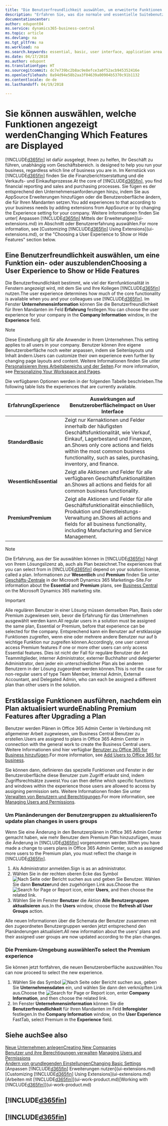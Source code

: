 ```yaml
---
title: "Die Benutzerfreundlichkeit auswählen, um erweiterte Funktionen ein- oder auszublenden| Microsoft Docs"
description: "Erfahren Sie, was die normale und essentielle Suitebenutzerfreundlichkeit für die Benutzerschnittstelle,  Anwendungsbereiche und Ihr Unternehmen bedeutet."
documentationcenter: 
author: edupont04
ms.service: dynamics365-business-central
ms.topic: article
ms.devlang: na
ms.tgt_pltfrm: na
ms.workload: na
ms.search.keywords: essential, basic, user interface, application area, experience
ms.date: 04/17/2018
ms.author: edupont
ms.translationtype: HT
ms.sourcegitcommit: dc7e739bc2b8ac9e8efce3a0f52acb945352416e
ms.openlocfilehash: 0a94d94e58b2aa3f04639a00904b5370c91b1132
ms.contentlocale: de-de
ms.lasthandoff: 04/19/2018

---
```

# <a name="changing-which-features-are-displayed"></a><span data-ttu-id="3ebbd-103">Sie können auswählen, welche Funktionen angezeigt werden</span><span class="sxs-lookup"><span data-stu-id="3ebbd-103">Changing Which Features are Displayed</span></span>
[!INCLUDE[d365fin](includes/d365fin_md.md)]<span data-ttu-id="3ebbd-104"> ist dafür ausgelegt, Ihnen zu helfen, Ihr Geschäft zu führen, unabhängig vom Geschäftsbereich.</span><span class="sxs-lookup"><span data-stu-id="3ebbd-104"> is designed to help you run your business, regardless which line of business you are in.</span></span> <span data-ttu-id="3ebbd-105">Im Kernstück von [!INCLUDE[d365fin](includes/d365fin_md.md)] finden Sie die Finanzberichtserstattung und die Verkaufs- und Einkaufsprozesse.</span><span class="sxs-lookup"><span data-stu-id="3ebbd-105">At the core of [!INCLUDE[d365fin](includes/d365fin_md.md)], you find financial reporting and sales and purchasing processes.</span></span> <span data-ttu-id="3ebbd-106">Sie fügen es der entsprechend den Unternehmensanforderungen hinzu, indem Sie aus AppSource Erweiterungen hinzufügen oder die Benutzeroberfläche ändern, die für Ihren Mandanten setzen.</span><span class="sxs-lookup"><span data-stu-id="3ebbd-106">You add experiences to that according to your business needs by adding extensions from AppSource or by changing the Experience setting for your company.</span></span> <span data-ttu-id="3ebbd-107">Weitere Informationen finden Sie unter[ Anpassen [!INCLUDE[d365fin](includes/d365fin_md.md)] Mittels der Erweiterungen](ui-extensions.md) im Abschnitt oder Benutzererfahrung auswählen.</span><span class="sxs-lookup"><span data-stu-id="3ebbd-107">For more information, see [Customizing [!INCLUDE[d365fin](includes/d365fin_md.md)] Using Extensions](ui-extensions.md), or the "Choosing a User Experience to Show or Hide Features" section below.</span></span>

## <a name="choosing-a-user-experience-to-show-or-hide-features"></a><span data-ttu-id="3ebbd-108">Eine Benutzerfreundlichkeit auswählen, um eine Funktion ein-  oder auszublenden</span><span class="sxs-lookup"><span data-stu-id="3ebbd-108">Choosing a User Experience to Show or Hide Features</span></span>
<span data-ttu-id="3ebbd-109">Die Benutzerfreundlichkeit bestimmt, wie viel der Kernfunktionalität in Fenstern angezeigt wird, mit dem Sie und Ihre Kollegen [!INCLUDE[d365fin](includes/d365fin_md.md)] nutzen.</span><span class="sxs-lookup"><span data-stu-id="3ebbd-109">The user experience determines how much of the core functionality is available when you and your colleagues use [!INCLUDE[d365fin](includes/d365fin_md.md)].</span></span> <span data-ttu-id="3ebbd-110">Im Fenster **Unternehmensinformation** können Sie die Benutzerfreundlichkeit für Ihren Mandanten im Feld **Erfahrung** festlegen.</span><span class="sxs-lookup"><span data-stu-id="3ebbd-110">You can choose the user experience for your company in the **Company Information** window, in the **Experience** field.</span></span>

> [!NOTE]  
> <span data-ttu-id="3ebbd-111">Diese Einstellung gilt für alle Anwender in Ihrem Unternehmen.</span><span class="sxs-lookup"><span data-stu-id="3ebbd-111">This setting applies to all users in your company.</span></span> <span data-ttu-id="3ebbd-112">Benutzer können ihre eigene Benutzeroberfläche noch weiter anpassen, indem sie Seitenlayouts und Inhalt ändern.</span><span class="sxs-lookup"><span data-stu-id="3ebbd-112">Users can customize their own experience even further by changing page layouts and content.</span></span> <span data-ttu-id="3ebbd-113">Weitere Informationen finden Sie unter [Personalisieren Ihres Arbeitsbereichs und der Seiten](ui-personalization-user.md).</span><span class="sxs-lookup"><span data-stu-id="3ebbd-113">For more information, see [Personalizing Your Workspace and Pages](ui-personalization-user.md).</span></span>  

<span data-ttu-id="3ebbd-114">Die verfügbaren Optionen werden in der folgenden Tabelle beschrieben.</span><span class="sxs-lookup"><span data-stu-id="3ebbd-114">The following table lists the experiences that are currently available.</span></span>

| <span data-ttu-id="3ebbd-115">Erfahrung</span><span class="sxs-lookup"><span data-stu-id="3ebbd-115">Experience</span></span> | <span data-ttu-id="3ebbd-116">Auswirkungen auf Benutzeroberfläche</span><span class="sxs-lookup"><span data-stu-id="3ebbd-116">Impact on User Interface</span></span> |
| --- | --- |
| <span data-ttu-id="3ebbd-117">**Standard**</span><span class="sxs-lookup"><span data-stu-id="3ebbd-117">**Basic**</span></span> |<span data-ttu-id="3ebbd-118">Zeigt nur Kernaktionen und Felder innerhalb der häufigsten Geschäftsfunktionalität, wie Verkauf, Einkauf, Lagerbestand und Finanzen, an.</span><span class="sxs-lookup"><span data-stu-id="3ebbd-118">Shows only core actions and fields within the most common business functionality, such as sales, purchasing, inventory, and finance.</span></span> |
| <span data-ttu-id="3ebbd-119">**Wesentlich**</span><span class="sxs-lookup"><span data-stu-id="3ebbd-119">**Essential**</span></span> |<span data-ttu-id="3ebbd-120">Zeigt alle Aktionen und Felder für alle verfügbaren Geschäftsfunktionalitäten an.</span><span class="sxs-lookup"><span data-stu-id="3ebbd-120">Shows all actions and fields for all common business functionality.</span></span>|
| <span data-ttu-id="3ebbd-121">**Premium**</span><span class="sxs-lookup"><span data-stu-id="3ebbd-121">**Premium**</span></span> |<span data-ttu-id="3ebbd-122">Zeigt alle Aktionen und Felder für alle Geschäftsfunktionalität einschließlich, Produktion und Dienstleistungs-Verwaltung an.</span><span class="sxs-lookup"><span data-stu-id="3ebbd-122">Shows all actions and fields for all business functionality, including Manufacturing and Service Management.</span></span>|

> [!NOTE]  
> <span data-ttu-id="3ebbd-123">Die Erfahrung, aus der Sie auswählen können in [!INCLUDE[d365fin](includes/d365fin_md.md)] hängt von Ihrem Lösungslizenz ab, auch als Plan bezeichnet.</span><span class="sxs-lookup"><span data-stu-id="3ebbd-123">The experiences that you can select from in [!INCLUDE[d365fin](includes/d365fin_md.md)] depend on your solution license, called a plan.</span></span> <span data-ttu-id="3ebbd-124">Informationen zur **Wesentlich** und **Premium** finden Sie unter [Geschäfts-Zentrale](https://go.microsoft.com/fwlink/?linkid=870242) in der Microsoft Dynamics 365 Marketings-Site.</span><span class="sxs-lookup"><span data-stu-id="3ebbd-124">For information about the **Essential** and **Premium** plans, see [Business Central](https://go.microsoft.com/fwlink/?linkid=870242) on the Microsoft Dynamics 365 marketing site.</span></span>

> [!IMPORTANT]  
> <span data-ttu-id="3ebbd-125">Alle regulären Benutzer in einer Lösung müssen demselben Plan, Basis oder Premium zugewiesen sein, bevor die Erfahrung für das Unternehmen ausgewählt werden kann.</span><span class="sxs-lookup"><span data-stu-id="3ebbd-125">All regular users in a solution must be assigned the same plan, Essential or Premium, before that experience can be selected for the company.</span></span> <span data-ttu-id="3ebbd-126">Entsprechend kann ein Benutzer auf erstklassige Funktionen zugreifen, wenn eine oder mehrere andere Benutzer nur auf  b wichtige Funktion nur zugreifen können.</span><span class="sxs-lookup"><span data-stu-id="3ebbd-126">Accordingly, one user cannot access Premium features if one or more other users can only access Essential features.</span></span> <span data-ttu-id="3ebbd-127">Dies ist nicht der Fall für reguläre Benutzer der Art Teammitglieder, interner Administrator, externer Buchhalter und delegierter Administrator, dem jeder ein unterschiedlicher Plan als bei anderen Benutzern in der Lösung zugeordnet werden können.</span><span class="sxs-lookup"><span data-stu-id="3ebbd-127">This is not the case for non-regular users of type Team Member, Internal Admin, External Accountant, and Delegated Admin, who can each be assigned a different plan than other users in the solution.</span></span>

## <a name="enabling-premium-features-after-upgrading-a-plan"></a><span data-ttu-id="3ebbd-128">Erstklassige Funktionen ausführen, nachdem ein Plan aktualisiert wurde</span><span class="sxs-lookup"><span data-stu-id="3ebbd-128">Enabling Premium Features after Upgrading a Plan</span></span>
<span data-ttu-id="3ebbd-129">Benutzer werden Plänen in Office 365 Admin Center in Verbindung mit allgemeiner Arbeit zugewiesen, um Business Central Benutzer zu erstellen.</span><span class="sxs-lookup"><span data-stu-id="3ebbd-129">Users are assigned to plans in Office 365 Admin Center in connection with the general work to create the Business Central users.</span></span> <span data-ttu-id="3ebbd-130">Weitere Informationen sind hier verfügbar [Benutzer zu Office 365 for Business hinzufügen](https://support.office.com/en-us/article/Add-users-to-Office-365-for-business-435ccec3-09dd-4587-9ebd-2f3cad6bc2bc).</span><span class="sxs-lookup"><span data-stu-id="3ebbd-130">For more information, see [Add Users to Office 365 for business](https://support.office.com/en-us/article/Add-users-to-Office-365-for-business-435ccec3-09dd-4587-9ebd-2f3cad6bc2bc).</span></span>

<span data-ttu-id="3ebbd-131">Sie können dann, definieren das spezielle Funktionen und Fenster in der Benutzeroberfläche diese Benutzer zum Zugriff erlaubt sind, indem Zugriffsrechtsätze zuweist.</span><span class="sxs-lookup"><span data-stu-id="3ebbd-131">You can then define which specific functions and windows within the experience those users are allowed to access by assigning permission sets.</span></span> <span data-ttu-id="3ebbd-132">Weitere Informationen finden Sie unter [Verwalten von Benutzern und Berechtigungen](ui-how-users-permissions.md).</span><span class="sxs-lookup"><span data-stu-id="3ebbd-132">For more information, see [Managing Users and Permissions](ui-how-users-permissions.md).</span></span>

### <a name="to-update-plan-changes-in-users-groups"></a><span data-ttu-id="3ebbd-133">Um Planänderungen der Benutzergruppen zu aktualisieren</span><span class="sxs-lookup"><span data-stu-id="3ebbd-133">To update plan changes in users groups</span></span>
<span data-ttu-id="3ebbd-134">Wenn Sie eine Änderung in den Benutzerplänen in Office 365 Admin Center gemacht haben, wie mehr Benutzer dem Premium Plan hinzuzufügen, muss die Änderung in [!INCLUDE[d365fin](includes/d365fin_md.md)] vorgenommen werden.</span><span class="sxs-lookup"><span data-stu-id="3ebbd-134">When you have made a change to users plans in Office 365 Admin Center, such as assigned more users to the Premium plan, you must reflect the change in [!INCLUDE[d365fin](includes/d365fin_md.md)].</span></span>

1. <span data-ttu-id="3ebbd-135">Als Administrator anmelden.</span><span class="sxs-lookup"><span data-stu-id="3ebbd-135">Sign is as an administrator.</span></span>
2. <span data-ttu-id="3ebbd-136">Wählen Sie in der rechten oberen Ecke das Symbol ![Nach Seite oder Bericht suchen](media/ui-search/search_small.png "Symbol Nach Bericht suche") aus und geben Sie Benutzer. Wählen Sie dann **Benutzer**und den zugehörigen Link aus.</span><span class="sxs-lookup"><span data-stu-id="3ebbd-136">Choose the ![Search for Page or Report](media/ui-search/search_small.png "Search for Page or Report icon") icon, enter **Users**, and then choose the related link.</span></span>
3. <span data-ttu-id="3ebbd-137">Wählen Sie im Fenster **Benutzer** die Aktion **Alle Benutzergruppen aktualisieren** aus.</span><span class="sxs-lookup"><span data-stu-id="3ebbd-137">In the **Users** window, choose the **Refresh all User Groups** action.</span></span>

<span data-ttu-id="3ebbd-138">Alle neuen Informationen über die Schemata der Benutzer zusammen mit den zugeordneten Benutzergruppen werden jetzt entsprechend den Planänderungen aktualisiert.</span><span class="sxs-lookup"><span data-stu-id="3ebbd-138">All new information about the users’ plans and their assigned user groups are now updated according to the plan changes.</span></span>

### <a name="to-select-the-premium-experience"></a><span data-ttu-id="3ebbd-139">Die Premium-Umgebung auswählen</span><span class="sxs-lookup"><span data-stu-id="3ebbd-139">To select the Premium experience</span></span>
<span data-ttu-id="3ebbd-140">Sie können jetzt fortfahren, die neuen Benutzeroberfläche auszuwählen.</span><span class="sxs-lookup"><span data-stu-id="3ebbd-140">You can now proceed to select the new experience.</span></span>
1. <span data-ttu-id="3ebbd-141">Wählen Sie das Symbol ![Nach Seite oder Bericht suchen](media/ui-search/search_small.png "Symbol \"Nach Seite oder Bericht suchen\"") aus, geben Sie **Unternehmensdaten** ein, und wählen Sie dann den verknüpften Link aus.</span><span class="sxs-lookup"><span data-stu-id="3ebbd-141">Choose the ![Search for Page or Report](media/ui-search/search_small.png "Search for Page or Report icon") icon, enter **Company Information**, and then choose the related link.</span></span>
2. <span data-ttu-id="3ebbd-142">Im Fenster **Unternehmensinformation** können Sie die **Benutzerfreundlichkeit** für Ihren Mandanten im Feld **Inforegister** festlegen.</span><span class="sxs-lookup"><span data-stu-id="3ebbd-142">In the **Company Information** window, on the **User Experience** FastTab, select Premium  in the **Experience** field.</span></span>

## <a name="see-also"></a><span data-ttu-id="3ebbd-143">Siehe auch</span><span class="sxs-lookup"><span data-stu-id="3ebbd-143">See also</span></span>
[<span data-ttu-id="3ebbd-144">Neue Unternehmen anlegen</span><span class="sxs-lookup"><span data-stu-id="3ebbd-144">Creating New Companies</span></span>](about-new-company.md)  
<span data-ttu-id="3ebbd-145">[Benutzer und ihre Berechtigungen verwalten](ui-how-users-permissions.md)  </span><span class="sxs-lookup"><span data-stu-id="3ebbd-145">[Managing Users and Permissions](ui-how-users-permissions.md)  </span></span>  
[<span data-ttu-id="3ebbd-146">Ändern von grundlegenden Einstellungen</span><span class="sxs-lookup"><span data-stu-id="3ebbd-146">Changing Basic Settings</span></span>](ui-change-basic-settings.md)  
<span data-ttu-id="3ebbd-147">[Anpassen [!INCLUDE[d365fin](includes/d365fin_md.md)] Erweiterungen nutzen](ui-extensions.md)</span><span class="sxs-lookup"><span data-stu-id="3ebbd-147">[Customizing [!INCLUDE[d365fin](includes/d365fin_md.md)] Using Extensions](ui-extensions.md)</span></span>  
<span data-ttu-id="3ebbd-148">[Arbeiten mit [!INCLUDE[d365fin](includes/d365fin_md.md)]](ui-work-product.md)</span><span class="sxs-lookup"><span data-stu-id="3ebbd-148">[Working with [!INCLUDE[d365fin](includes/d365fin_md.md)]](ui-work-product.md)</span></span>

## [!INCLUDE[d365fin](includes/free_trial_md.md)]  
## [!INCLUDE[d365fin](includes/training_link_md.md)]

